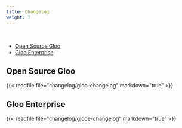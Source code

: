 ```yaml
---
title: Changelog
weight: 7
---
```


<br>

- [Open Source Gloo](#open-source-gloo)
- [Gloo Enterprise](#gloo-enterprise)

## Open Source Gloo
{{< readfile file="changelog/gloo-changelog" markdown="true" >}}

## Gloo Enterprise
{{< readfile file="changelog/glooe-changelog" markdown="true" >}}
